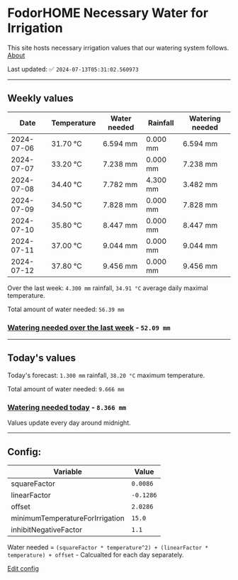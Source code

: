 # FodorHOME Necessary Water for Irrigation

This site hosts necessary irrigation values that our watering system follows. [About](https://github.com/redyau/irrigation)

Last updated: ✅ `2024-07-13T05:31:02.560973`

---

## Weekly values

| Date | Temperature | Water needed | Rainfall | Watering needed |
|-----|-----|-----|-----|-----|
| 2024-07-06 | 31.70 °C | 6.594 mm | 0.000 mm | 6.594 mm |
| 2024-07-07 | 33.20 °C | 7.238 mm | 0.000 mm | 7.238 mm |
| 2024-07-08 | 34.40 °C | 7.782 mm | 4.300 mm | 3.482 mm |
| 2024-07-09 | 34.50 °C | 7.828 mm | 0.000 mm | 7.828 mm |
| 2024-07-10 | 35.80 °C | 8.447 mm | 0.000 mm | 8.447 mm |
| 2024-07-11 | 37.00 °C | 9.044 mm | 0.000 mm | 9.044 mm |
| 2024-07-12 | 37.80 °C | 9.456 mm | 0.000 mm | 9.456 mm |


Over the last week: `4.300 mm` rainfall, `34.91 °C` average daily maximal temperature.

Total amount of water needed: `56.39 mm`

### [Watering needed over the last week](lastweek.txt) - `52.09 mm`

---

## Today's values

Today's forecast: `1.300 mm` rainfall, `38.20 °C` maximum temperature.

Total amount of water needed: `9.666 mm`

### [Watering needed today](today.txt) - `8.366 mm`

Values update every day around midnight.

---

## Config:

| Variable | Value |
|-----|-----|
| squareFactor | `0.0086` |
| linearFactor | `-0.1286` |
| offset | `2.0286` |
| minimumTemperatureForIrrigation | `15.0` |
| inhibitNegativeFactor | `1.1` |

Water needed = `(squareFactor * temperature^2) + (linearFactor * temperature) + offset` - Calcualted for each day separately.

[Edit config](https://github.com/RedyAu/irrigation/edit/main/config.json)
